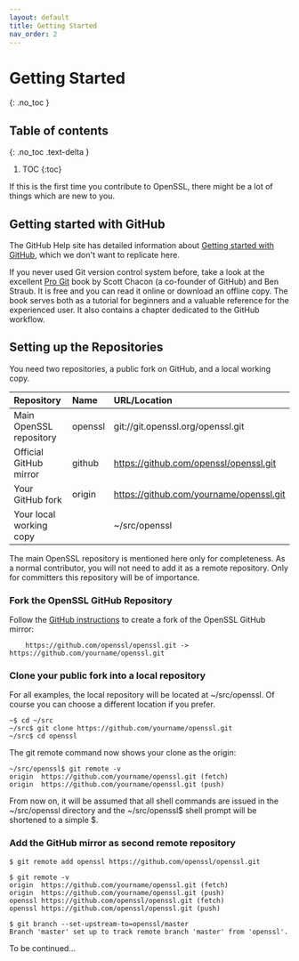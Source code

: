 ```yaml
---
layout: default
title: Getting Started
nav_order: 2
---
```


# Getting Started
{: .no_toc }

## Table of contents
{: .no_toc .text-delta }

1. TOC
{:toc}


If this is the first time you contribute to OpenSSL, there might be a lot of things which are new to you.



## Getting started with GitHub

The GitHub Help site has detailed information about [Getting started with GitHub][get-started], which we don't want to replicate here.

If you never used Git version control system before, take a look at the excellent [Pro Git][pro-git] book by Scott Chacon (a co-founder of GitHub) and Ben Straub. It is free and you can read it online or download an offline copy. The book serves both as a tutorial for beginners and a valuable reference for the experienced user. It also contains a chapter dedicated to the GitHub workflow.

## Setting up the Repositories

You need two repositories, a public fork on GitHub, and a local working copy.


| Repository                | Name     |  URL/Location                            |
|:--------------------------|:---------|:-----------------------------------------|
| Main OpenSSL repository   | openssl  |  git://git.openssl.org/openssl.git       |
| Official GitHub mirror    | github   |  https://github.com/openssl/openssl.git  |
| Your GitHub fork          | origin   |  https://github.com/yourname/openssl.git |
| Your local working copy   |          |  ~/src/openssl                           |

The main OpenSSL repository is mentioned here only for completeness. As a normal contributor, you will not need to add it as a remote repository. Only for committers this repository will be of importance.

### Fork the OpenSSL GitHub Repository

Follow the [GitHub instructions](https://help.github.com/en/github/getting-started-with-github/fork-a-repo) to create a fork of the OpenSSL GitHub mirror:

```
    https://github.com/openssl/openssl.git -> https://github.com/yourname/openssl.git
```

### Clone your public fork into a local repository

For all examples, the local repository will be located at ~/src/openssl. Of course you can choose a different location if you prefer.

```
~$ cd ~/src
~/src$ git clone https://github.com/yourname/openssl.git
~/src$ cd openssl
```

The git remote command now shows your clone as the origin:

```
~/src/openssl$ git remote -v
origin	https://github.com/yourname/openssl.git (fetch)
origin	https://github.com/yourname/openssl.git (push)
```

From now on, it will be assumed that all shell commands are issued in the ~/src/openssl directory and the ~/src/openssl$ shell prompt will be shortened to a simple $.


### Add the GitHub mirror as second remote repository

```
$ git remote add openssl https://github.com/openssl/openssl.git
```

```
$ git remote -v
origin	https://github.com/yourname/openssl.git (fetch)
origin	https://github.com/yourname/openssl.git (push)
openssl	https://github.com/openssl/openssl.git (fetch)
openssl	https://github.com/openssl/openssl.git (push)
```


```
$ git branch --set-upstream-to=openssl/master
Branch 'master' set up to track remote branch 'master' from 'openssl'.
```

To be continued...

[pro-git]: https://git-scm.com/book/en/v2
[get-started]: https://help.github.com/en/github/getting-started-with-github
